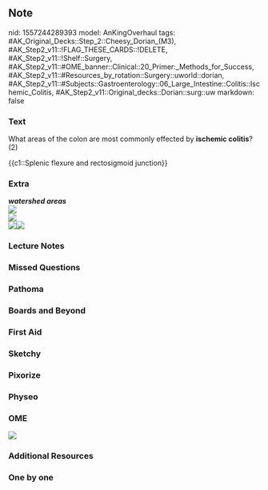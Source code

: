 ## Note
nid: 1557244289393
model: AnKingOverhaul
tags: #AK_Original_Decks::Step_2::Cheesy_Dorian_(M3), #AK_Step2_v11::!FLAG_THESE_CARDS::!DELETE, #AK_Step2_v11::!Shelf::Surgery, #AK_Step2_v11::#OME_banner::Clinical::20_Primer:_Methods_for_Success, #AK_Step2_v11::#Resources_by_rotation::Surgery::uworld::dorian, #AK_Step2_v11::#Subjects::Gastroenterology::06_Large_Intestine::Colitis::Ischemic_Colitis, #AK_Step2_v11::Original_decks::Dorian::surg::uw
markdown: false

### Text
What areas of the colon are most commonly effected by <b>ischemic
colitis</b>? (2)
<div>
  {{c1::Splenic flexure and rectosigmoid junction}}
</div>

### Extra
<div>
  <b><i style="font-weight: bold;">watershed areas</i></b>
</div>
<div><img src="paste-341638878593025.jpg">
<div>
  <b><i><img src="ischemic%20colitis.png"></i></b>
</div><img src="paste-3604001547354113.jpg"><img src=
"paste-3605290037542913.jpg"></div>

### Lecture Notes


### Missed Questions


### Pathoma


### Boards and Beyond


### First Aid


### Sketchy


### Pixorize


### Physeo


### OME
<div class="ome-widget">
  <a href="https://onlinemeded.org/spa/surgery?ref=anki"><img src=
  "_OME_AnkiFlashcards_Topic_5.png"></a>
</div>

### Additional Resources


### One by one

